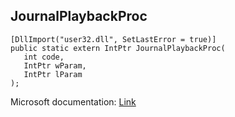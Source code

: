## JournalPlaybackProc

```
[DllImport("user32.dll", SetLastError = true)]
public static extern IntPtr JournalPlaybackProc(
   int code,
   IntPtr wParam,
   IntPtr lParam
);
```

Microsoft documentation: [Link](https://learn.microsoft.com/en-us/windows/win32/winmsg/journalplaybackproc)
